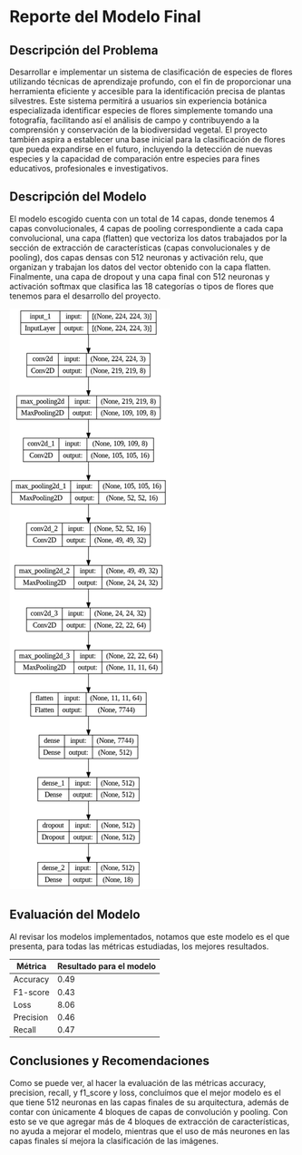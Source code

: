# Reporte del Modelo Final

## Descripción del Problema

Desarrollar e implementar un sistema de clasificación de especies de flores utilizando técnicas de aprendizaje profundo, con el fin de proporcionar una herramienta eficiente y accesible para la identificación precisa de plantas silvestres. Este sistema permitirá a usuarios sin experiencia botánica especializada identificar especies de flores simplemente tomando una fotografía, facilitando así el análisis de campo y contribuyendo a la comprensión y conservación de la biodiversidad vegetal. El proyecto también aspira a establecer una base inicial para la clasificación de flores que pueda expandirse en el futuro, incluyendo la detección de nuevas especies y la capacidad de comparación entre especies para fines educativos, profesionales e investigativos.

## Descripción del Modelo

El modelo escogido cuenta con un total de 14 capas, donde tenemos 4 capas convolucionales, 4 capas de pooling correspondiente a cada capa convolucional, una capa (flatten) que vectoriza los datos trabajados por la sección de extracción de características (capas convolucionales y de pooling), dos capas densas con 512 neuronas y activación relu, que organizan y trabajan los datos del vector obtenido con la capa flatten. Finalmente, una capa de dropout y una capa final con 512 neuronas y activación softmax que clasifica las 18 categorías o tipos de flores que tenemos para el desarrollo del proyecto.

![Arquitectura 512](https://github.com/Serebas12/MLDS6_Grupo1/blob/master/docs/modeling/Arquitectura%20512.png)

## Evaluación del Modelo

Al revisar los modelos implementados, notamos que este modelo es el que presenta, para todas las métricas estudiadas, los mejores resultados. 

| Métrica  | Resultado para el modelo |
| ------------- | ------------- |
| Accuracy  | 0.49 |
| F1-score  | 0.43  |
| Loss  | 8.06 |
| Precision  | 0.46 |
| Recall | 0.47  |

## Conclusiones y Recomendaciones

Como se puede ver, al hacer la evaluación de las métricas accuracy, precision, recall, y f1_score y loss, concluímos que el mejor modelo es el que tiene 512 neuronas en las capas finales de su arquitectura, además de contar con únicamente 4 bloques de capas de convolución y pooling. Con esto se ve que agregar más de 4 bloques de extracción de características, no ayuda a mejorar el modelo, mientras que el uso de más neurones en las capas finales sí mejora la clasificación de las imágenes.
